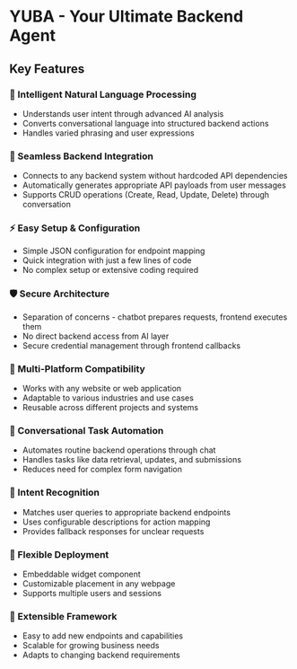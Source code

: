 # YUBA - Your Ultimate Backend Agent

## Key Features

### 🤖 Intelligent Natural Language Processing
- Understands user intent through advanced AI analysis
- Converts conversational language into structured backend actions
- Handles varied phrasing and user expressions

### 🔧 Seamless Backend Integration
- Connects to any backend system without hardcoded API dependencies
- Automatically generates appropriate API payloads from user messages
- Supports CRUD operations (Create, Read, Update, Delete) through conversation

### ⚡ Easy Setup & Configuration
- Simple JSON configuration for endpoint mapping
- Quick integration with just a few lines of code
- No complex setup or extensive coding required

### 🛡️ Secure Architecture
- Separation of concerns - chatbot prepares requests, frontend executes them
- No direct backend access from AI layer
- Secure credential management through frontend callbacks

### 🔄 Multi-Platform Compatibility
- Works with any website or web application
- Adaptable to various industries and use cases
- Reusable across different projects and systems

### 💬 Conversational Task Automation
- Automates routine backend operations through chat
- Handles tasks like data retrieval, updates, and submissions
- Reduces need for complex form navigation

### 🎯 Intent Recognition
- Matches user queries to appropriate backend endpoints
- Uses configurable descriptions for action mapping
- Provides fallback responses for unclear requests

### 📱 Flexible Deployment
- Embeddable widget component
- Customizable placement in any webpage
- Supports multiple users and sessions

### 🔌 Extensible Framework
- Easy to add new endpoints and capabilities
- Scalable for growing business needs
- Adapts to changing backend requirements
